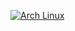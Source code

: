 [![Arch Linux](https://img.shields.io/badge/Arch%20Linux-<1793D1>?style=flat-square&logo=arch-linux&logoColor=ffffff)](https://www.archlinux.org/)
